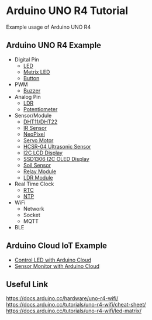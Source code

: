 # Arduino UNO R4 Tutorial

Example usage of Arduino UNO R4 

## Arduino UNO R4 Example

- Digital Pin
  - [LED](https://github.com/PerfecXX/Arduino-UNO-R4-Tutorial/tree/main/example/led)
  - [Metrix LED](https://github.com/PerfecXX/Arduino-UNO-R4-Tutorial/tree/main/example/matrix_led)
  - [Button](https://github.com/PerfecXX/Arduino-UNO-R4-Tutorial/tree/main/example/button)
- PWM
  - [Buzzer](https://github.com/PerfecXX/Arduino-UNO-R4-Tutorial/tree/main/example/buzzer)
- Analog Pin
  - [LDR](https://github.com/PerfecXX/Arduino-UNO-R4-Tutorial/tree/main/example/ldr)
  - [Potentiometer](https://github.com/PerfecXX/Arduino-UNO-R4-Tutorial/tree/main/example/potentiometer)
- Sensor/Module
  - [DHT11/DHT22](https://github.com/PerfecXX/ArduinoUNOR4Tutorial/tree/main/example/dht)
  - [IR Sensor](https://github.com/PerfecXX/Arduino-UNO-R4-Tutorial/tree/main/example/infrared%20sensor)
  - [NeoPixel](https://github.com/PerfecXX/ArduinoUNOR4Tutorial/tree/main/example/neopixel)
  - [Servo Motor](https://github.com/PerfecXX/Arduino-UNO-R4-Tutorial/tree/main/example/servo)
  - [HCSR-04 Ultrasonic Sensor](https://github.com/PerfecXX/Arduino-UNO-R4-Tutorial/tree/main/example/hcsr04%20ultrasonic%20sensor)
  - [I2C LCD Display](https://github.com/PerfecXX/Arduino-UNO-R4-Tutorial/tree/main/example/lcd)
  - [SSD1306 I2C OLED Display](https://github.com/PerfecXX/ArduinoUNOR4Tutorial/tree/main/example/ssd1306)
  - [Soil Sensor](https://github.com/PerfecXX/ArduinoUNOR4Tutorial/tree/main/example/soil%20sensor)
  - [Relay Module](https://github.com/PerfecXX/ArduinoUNOR4Tutorial/tree/main/example/relay)
  - [LDR Module](https://github.com/PerfecXX/ArduinoUNOR4Tutorial/tree/main/example/ldr)
- Real Time Clock
  - [RTC](https://github.com/PerfecXX/Arduino_UNOR4/tree/main/example/rtc)
  - [NTP](https://github.com/PerfecXX/Arduino_UNOR4/tree/main/example/rtc)
- WiFi
  - Network
  - Socket
  - MQTT
- BLE

## Arduino Cloud IoT Example

- [Control LED with Arduino Cloud](https://github.com/PerfecXX/Arduino_UNOR4/tree/main/example/arduino_cloud/01-LED%20Control%20with%20Switch)
- [Sensor Monitor with Arduino Cloud](https://github.com/PerfecXX/Arduino_UNOR4/tree/main/example/arduino_cloud/02-Sensor%20Monitoring)

## Useful Link

https://docs.arduino.cc/hardware/uno-r4-wifi/
https://docs.arduino.cc/tutorials/uno-r4-wifi/cheat-sheet/
https://docs.arduino.cc/tutorials/uno-r4-wifi/led-matrix/
